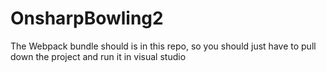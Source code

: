# OnsharpBowling2

The Webpack bundle should is in this repo, so you should just have to pull down the project and run it in visual studio